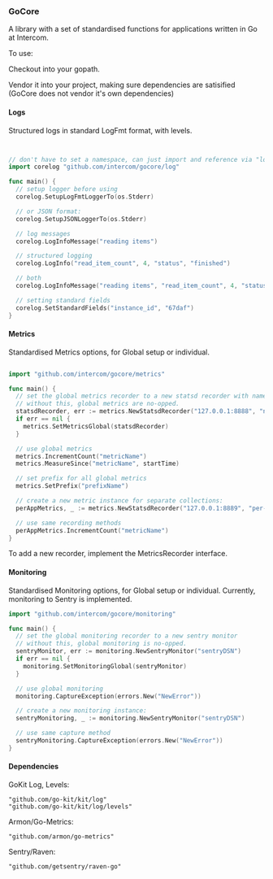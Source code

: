 ### GoCore

A library with a set of standardised functions for applications written in Go at Intercom.

To use:

Checkout into your gopath.

Vendor it into your project, making sure dependencies are satisified (GoCore does not vendor it's own dependencies)

#### Logs

Structured logs in standard LogFmt format, with levels.

```go


// don't have to set a namespace, can just import and reference via "log" if you don't need the default logger too.
import corelog "github.com/intercom/gocore/log"

func main() {
  // setup logger before using
  corelog.SetupLogFmtLoggerTo(os.Stderr)

  // or JSON format:
  corelog.SetupJSONLoggerTo(os.Stderr)

  // log messages
  corelog.LogInfoMessage("reading items")

  // structured logging
  corelog.LogInfo("read_item_count", 4, "status", "finished")

  // both
  corelog.LogInfoMessage("reading items", "read_item_count", 4, "status", "finished")

  // setting standard fields
  corelog.SetStandardFields("instance_id", "67daf")
}
```

#### Metrics

Standardised Metrics options, for Global setup or individual.

```go

import "github.com/intercom/gocore/metrics"

func main() {
  // set the global metrics recorder to a new statsd recorder with namespace
  // without this, global metrics are no-opped.
  statsdRecorder, err := metrics.NewStatsdRecorder("127.0.0.1:8888", "namespace")
  if err == nil {
    metrics.SetMetricsGlobal(statsdRecorder)
  }

  // use global metrics
  metrics.IncrementCount("metricName")
  metrics.MeasureSince("metricName", startTime)

  // set prefix for all global metrics
  metrics.SetPrefix("prefixName")

  // create a new metric instance for separate collections:
  perAppMetrics, _ := metrics.NewStatsdRecorder("127.0.0.1:8889", "per-app-namespace")

  // use same recording methods
  perAppMetrics.IncrementCount("metricName")
}
```

To add a new recorder, implement the MetricsRecorder interface.

#### Monitoring

Standardised Monitoring options, for Global setup or individual. Currently, monitoring to Sentry is implemented.

```go
import "github.com/intercom/gocore/monitoring"

func main() {
  // set the global monitoring recorder to a new sentry monitor
  // without this, global monitoring is no-opped.
  sentryMonitor, err := monitoring.NewSentryMonitor("sentryDSN")
  if err == nil {
    monitoring.SetMonitoringGlobal(sentryMonitor)
  }

  // use global monitoring
  monitoring.CaptureException(errors.New("NewError"))

  // create a new monitoring instance:
  sentryMonitoring, _ := monitoring.NewSentryMonitor("sentryDSN")

  // use same capture method
  sentryMonitoring.CaptureException(errors.New("NewError"))
}
```

#### Dependencies

GoKit Log, Levels:

```
"github.com/go-kit/kit/log"
"github.com/go-kit/kit/log/levels"
```

Armon/Go-Metrics:

```
"github.com/armon/go-metrics"
```

Sentry/Raven:

```
"github.com/getsentry/raven-go"
```
